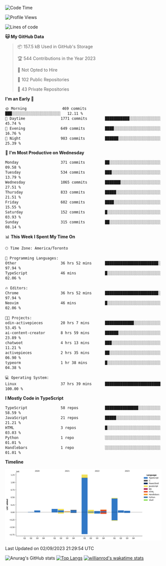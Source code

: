 <!--START_SECTION:waka-->
![Code Time](http://img.shields.io/badge/Code%20Time-529%20hrs%206%20mins-blue)

![Profile Views](http://img.shields.io/badge/Profile%20Views-0-blue)

![Lines of code](https://img.shields.io/badge/From%20Hello%20World%20I%27ve%20Written-2.4%20million%20lines%20of%20code-blue)

**🐱 My GitHub Data** 

> 📦 157.5 kB Used in GitHub's Storage 
 > 
> 🏆 544 Contributions in the Year 2023
 > 
> 🚫 Not Opted to Hire
 > 
> 📜 102 Public Repositories 
 > 
> 🔑 43 Private Repositories 
 > 
**I'm an Early 🐤** 

```text
🌞 Morning                469 commits         ███░░░░░░░░░░░░░░░░░░░░░░   12.11 % 
🌆 Daytime                1771 commits        ███████████░░░░░░░░░░░░░░   45.74 % 
🌃 Evening                649 commits         ████░░░░░░░░░░░░░░░░░░░░░   16.76 % 
🌙 Night                  983 commits         ██████░░░░░░░░░░░░░░░░░░░   25.39 % 
```
📅 **I'm Most Productive on Wednesday** 

```text
Monday                   371 commits         ██░░░░░░░░░░░░░░░░░░░░░░░   09.58 % 
Tuesday                  534 commits         ███░░░░░░░░░░░░░░░░░░░░░░   13.79 % 
Wednesday                1065 commits        ███████░░░░░░░░░░░░░░░░░░   27.51 % 
Thursday                 833 commits         █████░░░░░░░░░░░░░░░░░░░░   21.51 % 
Friday                   602 commits         ████░░░░░░░░░░░░░░░░░░░░░   15.55 % 
Saturday                 152 commits         █░░░░░░░░░░░░░░░░░░░░░░░░   03.93 % 
Sunday                   315 commits         ██░░░░░░░░░░░░░░░░░░░░░░░   08.14 % 
```


📊 **This Week I Spent My Time On** 

```text
🕑︎ Time Zone: America/Toronto

💬 Programming Languages: 
Other                    36 hrs 52 mins      ████████████████████████░   97.94 % 
TypeScript               46 mins             █░░░░░░░░░░░░░░░░░░░░░░░░   02.06 % 

🔥 Editors: 
Chrome                   36 hrs 52 mins      ████████████████████████░   97.94 % 
Neovim                   46 mins             █░░░░░░░░░░░░░░░░░░░░░░░░   02.06 % 

🐱‍💻 Projects: 
odin-activepieces        20 hrs 7 mins       █████████████░░░░░░░░░░░░   53.45 % 
ai-content-creator       8 hrs 59 mins       ██████░░░░░░░░░░░░░░░░░░░   23.89 % 
chatwoot                 4 hrs 13 mins       ███░░░░░░░░░░░░░░░░░░░░░░   11.21 % 
activepieces             2 hrs 35 mins       ██░░░░░░░░░░░░░░░░░░░░░░░   06.90 % 
typeorm                  1 hr 38 mins        █░░░░░░░░░░░░░░░░░░░░░░░░   04.38 % 

💻 Operating System: 
Linux                    37 hrs 39 mins      █████████████████████████   100.00 % 
```

**I Mostly Code in TypeScript** 

```text
TypeScript               58 repos            ███████████████░░░░░░░░░░   58.59 % 
JavaScript               21 repos            █████░░░░░░░░░░░░░░░░░░░░   21.21 % 
HTML                     3 repos             █░░░░░░░░░░░░░░░░░░░░░░░░   03.03 % 
Python                   1 repo              ░░░░░░░░░░░░░░░░░░░░░░░░░   01.01 % 
Handlebars               1 repo              ░░░░░░░░░░░░░░░░░░░░░░░░░   01.01 % 
```



**Timeline**

![Lines of Code chart](https://raw.githubusercontent.com/wise-introvert/wise-introvert/master/assets/bar_graph.png)


 Last Updated on 02/09/2023 21:29:54 UTC
<!--END_SECTION:waka-->

![Anurag's GitHub stats](https://github-readme-stats.vercel.app/api?username=wise-introvert&count_private=true&show_icons=true)
[![Top Langs](https://github-readme-stats.vercel.app/api/top-langs/?username=wise-introvert&langs_count=10)](https://github.com/anuraghazra/github-readme-stats)
[![willianrod's wakatime stats](https://github-readme-stats.vercel.app/api/wakatime?username=wiseintrovert)](https://github.com/anuraghazra/github-readme-stats)
